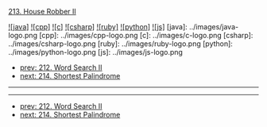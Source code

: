 [213. House Robber II](https://leetcode.com/problems/house-robber-ii/)

[![java]](../java/213-house-robber-ii.md)
[![cpp]](../cpp/213-house-robber-ii.md)
[![c]](../c/213-house-robber-ii.md)
[![csharp]](../csharp/213-house-robber-ii.md)
[![ruby]](../ruby/213-house-robber-ii.md)
[![python]](../python/213-house-robber-ii.md)
[![js]](../js/213-house-robber-ii.md)
[java]: ../images/java-logo.png
[cpp]: ../images/cpp-logo.png
[c]: ../images/c-logo.png
[csharp]: ../images/csharp-logo.png
[ruby]: ../images/ruby-logo.png
[python]: ../images/python-logo.png
[js]: ../images/js-logo.png

- [prev: 212. Word Search II](212-word-search-ii.md)
- [next: 214. Shortest Palindrome](214-shortest-palindrome.md)

---



---

- [prev: 212. Word Search II](212-word-search-ii.md)
- [next: 214. Shortest Palindrome](214-shortest-palindrome.md)
